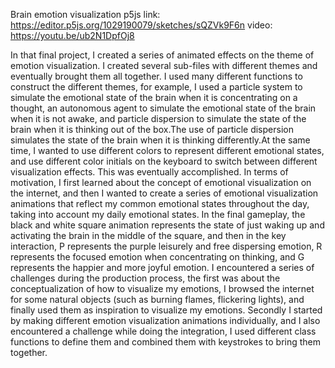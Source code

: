  Brain emotion visualization
p5js link: https://editor.p5js.org/1029190079/sketches/sQZVk9F6n
video: https://youtu.be/ub2N1DpfOj8

In that final project, I created a series of animated effects on the theme of 
emotion visualization.
  I created several sub-files with different themes and eventually brought them all 
together. I used many different functions to construct the different themes, for 
example, I used a particle system to simulate the emotional state of the brain when 
it is concentrating on a thought, an autonomous agent to simulate the emotional state
 of the brain when it is not awake, and particle dispersion to simulate the state of 
the brain when it is thinking out of the box.The use of particle dispersion simulates
 the state of the brain when it is thinking differently.At the same time, I wanted to
 use different colors to represent different emotional states, and use different 
color initials on the keyboard to switch between different visualization effects. 
This was eventually accomplished.
  In terms of motivation, I first learned about the concept of emotional 
visualization on the internet, and then I wanted to create a series of emotional 
visualization animations that reflect my common emotional states throughout the day, 
taking into account my daily emotional states. In the final gameplay, the black and 
white square animation represents the state of just waking up and activating the 
brain in the middle of the square, and then in the key interaction, P represents the 
purple leisurely and free dispersing emotion, R represents the focused emotion when 
concentrating on thinking, and G represents the happier and more joyful emotion.
  I encountered a series of challenges during the production process, the first was 
about the conceptualization of how to visualize my emotions, I browsed the internet 
for some natural objects (such as burning flames, flickering lights), and finally 
used them as inspiration to visualize my emotions. Secondly I started by making 
different emotion visualization animations individually, and I also encountered a 
challenge while doing the integration, I used different class functions to define 
them and combined them with keystrokes to bring them together.
